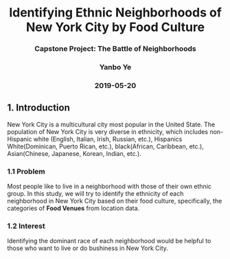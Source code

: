 <h1 style="text-align:center">Identifying Ethnic Neighborhoods of New York City by Food Culture</h1>
<h3 style="text-align:center">Capstone Project: The Battle of Neighborhoods</h3>

<h3 style="text-align:center">Yanbo Ye</h3>
<h3 style="text-align:center">2019-05-20</h3>

## 1. Introduction

New York City is a multicultural city most popular in the United State. The population of New York City is very diverse in ethnicity, which includes non-Hispanic white (English, Italian, Irish, Russian, etc.), Hispanics White(Dominican, Puerto Rican, etc.), black(African, Caribbean, etc.), Asian(Chinese, Japanese, Korean, Indian, etc.).

### 1.1 Problem

Most people like to live in a neighborhood with those of their own ethnic group. In this study, we will try to identify the ethnicity of each neighborhood in New York City based on their food culture, specifically, the categories of **Food Venues** from location data.

### 1.2 Interest

Identifying the dominant race of each neighborhood would be helpful to those who want to live or do bushiness in New York City.
